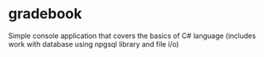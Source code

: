 # gradebook
Simple console application that covers the basics of C# language (includes work with database using npgsql library and file i/o)
